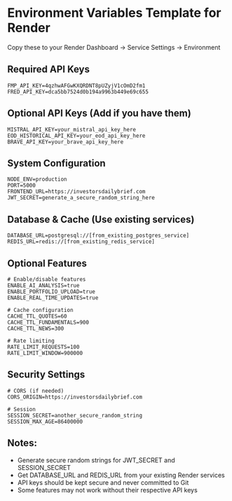 # Environment Variables Template for Render

Copy these to your Render Dashboard → Service Settings → Environment

## Required API Keys

```
FMP_API_KEY=4qzhwAFGwKXQRDNT8pUZyjV1cOmD2fm1
FRED_API_KEY=dca5bb7524d0b194a9963b449e69c655
```

## Optional API Keys (Add if you have them)

```
MISTRAL_API_KEY=your_mistral_api_key_here
EOD_HISTORICAL_API_KEY=your_eod_api_key_here
BRAVE_API_KEY=your_brave_api_key_here
```

## System Configuration

```
NODE_ENV=production
PORT=5000
FRONTEND_URL=https://investorsdailybrief.com
JWT_SECRET=generate_a_secure_random_string_here
```

## Database & Cache (Use existing services)

```
DATABASE_URL=postgresql://[from_existing_postgres_service]
REDIS_URL=redis://[from_existing_redis_service]
```

## Optional Features

```
# Enable/disable features
ENABLE_AI_ANALYSIS=true
ENABLE_PORTFOLIO_UPLOAD=true
ENABLE_REAL_TIME_UPDATES=true

# Cache configuration
CACHE_TTL_QUOTES=60
CACHE_TTL_FUNDAMENTALS=900
CACHE_TTL_NEWS=300

# Rate limiting
RATE_LIMIT_REQUESTS=100
RATE_LIMIT_WINDOW=900000
```

## Security Settings

```
# CORS (if needed)
CORS_ORIGIN=https://investorsdailybrief.com

# Session
SESSION_SECRET=another_secure_random_string
SESSION_MAX_AGE=86400000
```

## Notes:
- Generate secure random strings for JWT_SECRET and SESSION_SECRET
- Get DATABASE_URL and REDIS_URL from your existing Render services
- API keys should be kept secure and never committed to Git
- Some features may not work without their respective API keys
